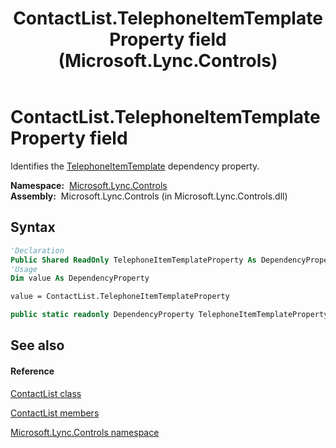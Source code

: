 ﻿---
title: ContactList.TelephoneItemTemplateProperty field (Microsoft.Lync.Controls)
TOCTitle: TelephoneItemTemplateProperty field
ms:assetid: F:Microsoft.Lync.Controls.ContactList.TelephoneItemTemplateProperty_DI_3_UC_OCS14MrefLyncWPF
ms:mtpsurl: https://msdn.microsoft.com/en-us/library/microsoft.lync.controls.contactlist.telephoneitemtemplateproperty_di_3_uc_ocs14mreflyncwpf(v=office.15)
ms:contentKeyID: 48599865
ms.date: 07/28/2014
mtps_version: v=office.15
f1_keywords:
- Microsoft.Lync.Controls.ContactList.TelephoneItemTemplateProperty
dev_langs:
- CSharp
- JScript
- VB
- other
---

# ContactList.TelephoneItemTemplateProperty field

Identifies the [TelephoneItemTemplate](contactlist-telephoneitemtemplate-property-microsoft-lync-controls_1.md) dependency property.

**Namespace:**  [Microsoft.Lync.Controls](microsoft-lync-controls-namespace_1.md)  
**Assembly:**  Microsoft.Lync.Controls (in Microsoft.Lync.Controls.dll)

## Syntax

``` vb
'Declaration
Public Shared ReadOnly TelephoneItemTemplateProperty As DependencyProperty
'Usage
Dim value As DependencyProperty

value = ContactList.TelephoneItemTemplateProperty
```

``` csharp
public static readonly DependencyProperty TelephoneItemTemplateProperty
```

## See also

#### Reference

[ContactList class](contactlist-class-microsoft-lync-controls_1.md)

[ContactList members](contactlist-members-microsoft-lync-controls_1.md)

[Microsoft.Lync.Controls namespace](microsoft-lync-controls-namespace_1.md)

